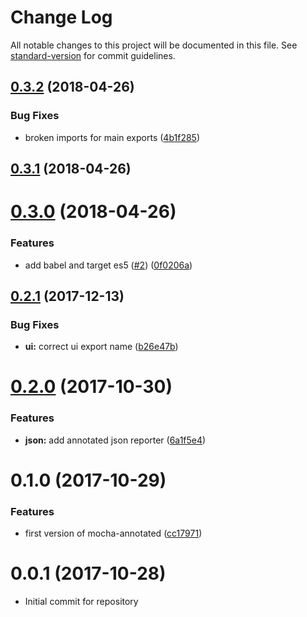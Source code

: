 # Change Log

All notable changes to this project will be documented in this file. See [standard-version](https://github.com/conventional-changelog/standard-version) for commit guidelines.

<a name="0.3.2"></a>
## [0.3.2](https://github.com/nwronski/mocha-annotated/compare/v0.3.1...v0.3.2) (2018-04-26)


### Bug Fixes

* broken imports for main exports ([4b1f285](https://github.com/nwronski/mocha-annotated/commit/4b1f285))



<a name="0.3.1"></a>
## [0.3.1](https://github.com/nwronski/mocha-annotated/compare/v0.3.0...v0.3.1) (2018-04-26)



<a name="0.3.0"></a>
# [0.3.0](https://github.com/nwronski/mocha-annotated/compare/v0.2.1...v0.3.0) (2018-04-26)


### Features

* add babel and target es5 ([#2](https://github.com/nwronski/mocha-annotated/issues/2)) ([0f0206a](https://github.com/nwronski/mocha-annotated/commit/0f0206a))



<a name="0.2.1"></a>
## [0.2.1](https://github.com/nwronski/mocha-annotated/compare/v0.2.0...v0.2.1) (2017-12-13)


### Bug Fixes

* **ui:** correct ui export name ([b26e47b](https://github.com/nwronski/mocha-annotated/commit/b26e47b))



<a name="0.2.0"></a>
# [0.2.0](https://github.com/nwronski/mocha-annotated/compare/v0.1.0...v0.2.0) (2017-10-30)


### Features

* **json:** add annotated json reporter ([6a1f5e4](https://github.com/nwronski/mocha-annotated/commit/6a1f5e4))



<a name="0.1.0"></a>
# 0.1.0 (2017-10-29)


### Features

* first version of mocha-annotated ([cc17971](https://github.com/nwronski/mocha-annotated/commit/cc17971))



<a name="0.0.1"></a>
# 0.0.1 (2017-10-28)
- Initial commit for repository
